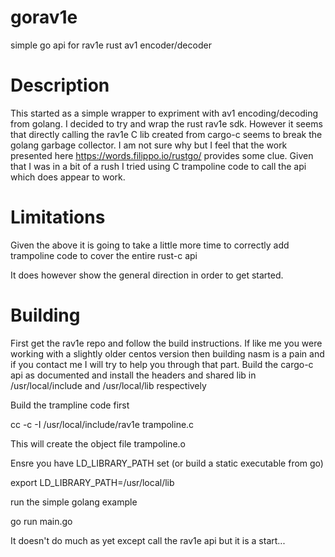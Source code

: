 # gorav1e
simple go api for rav1e rust av1 encoder/decoder

# Description
This started as a simple wrapper to expriment with av1 encoding/decoding from golang.
I decided to try and wrap the rust rav1e sdk.
However it seems that directly calling the rav1e C lib created from cargo-c seems to break the golang garbage collector.
I am not sure why but I feel that the work presented here https://words.filippo.io/rustgo/ provides some clue.
Given that I was in a bit of a rush I tried using C trampoline code to call the api which does appear to work.

# Limitations
Given the above it is going to take a little more time to correctly add trampoline code to cover the entire rust-c api

It does however show the general direction in order to get started.

# Building
First get the rav1e repo and follow the build instructions.
If like me you were working with a slightly older centos version then building nasm is a pain and if you contact me I will try to help you through that part.
Build the cargo-c api as documented and install the headers and shared lib in /usr/local/include and /usr/local/lib respectively

Build the trampline code first

cc -c -I /usr/local/include/rav1e trampoline.c

This will create the object file trampoline.o

Ensre you have LD_LIBRARY_PATH set (or build a static executable from go)

export LD_LIBRARY_PATH=/usr/local/lib

run the simple golang example

go run main.go

It doesn't do much as yet except call the rav1e api but it is a start...



